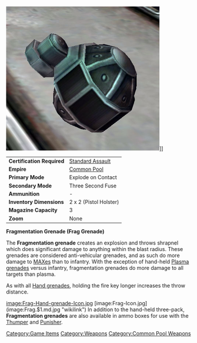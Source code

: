 ![](images/Frag_Hand_grenade.jpg "fig:Frag_Hand_grenade.jpg")\]\]

|                            |                                                    |
| -------------------------- | -------------------------------------------------- |
| **Certification Required** | [Standard Assault](Standard_Assault.md "wikilink") |
| **Empire**                 | [Common Pool](Common_Pool.md "wikilink")           |
| **Primary Mode**           | Explode on Contact                                 |
| **Secondary Mode**         | Three Second Fuse                                  |
| **Ammunition**             | \-                                                 |
| **Inventory Dimensions**   | 2 x 2 (Pistol Holster)                             |
| **Magazine Capacity**      | 3                                                  |
| **Zoom**                   | None                                               |

**Fragmentation Grenade (Frag Grenade)**

The **Fragmentation grenade** creates an explosion and throws shrapnel
which does significant damage to anything within the blast radius. These
grenades are considered anti-vehicular grenades, and as such do more
damage to [MAXes](MAX.md "wikilink") than to infantry. With the exception
of hand-held [Plasma grenades](Plasma_grenade.md "wikilink") versus
infantry, fragmentation grenades do more damage to all targets than
plasma.

As with all [Hand grenades](Hand_grenade.md "wikilink"), holding the fire
key longer increases the throw distance.

[image:Frag-Hand-grenade-Icon.jpg](image:Frag.$1.md.jpg "wikilink")
[image:Frag-Icon.jpg](image:Frag.$1.md.jpg "wikilink") In addition to the
hand-held three-pack, **Fragmentation grenades** are also available in
ammo boxes for use with the [Thumper](Thumper.md "wikilink") and
[Punisher](Punisher.md "wikilink").

[Category:Game Items](Category:Game_Items.md "wikilink")
[Category:Weapons](Category:Weapons.md "wikilink") [Category:Common Pool
Weapons](Category:Common_Pool_Weapons.md "wikilink")

